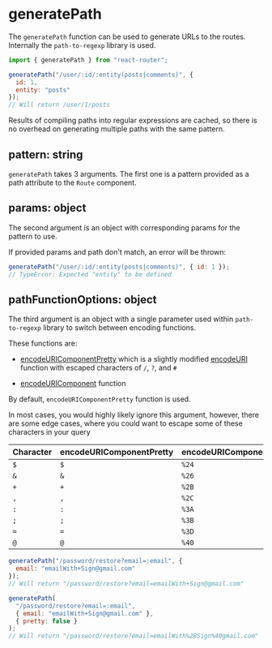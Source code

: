# generatePath

The `generatePath` function can be used to generate URLs to the routes. Internally the `path-to-regexp` library is used.

```js
import { generatePath } from "react-router";

generatePath("/user/:id/:entity(posts|comments)", {
  id: 1,
  entity: "posts"
});
// Will return /user/1/posts
```

Results of compiling paths into regular expressions are cached, so there is no overhead on generating multiple paths with the same pattern.

## pattern: string

`generatePath` takes 3 arguments. The first one is a pattern provided as a path attribute to the `Route` component.

## params: object

The second argument is an object with corresponding params for the pattern to use.

If provided params and path don't match, an error will be thrown:

```js
generatePath("/user/:id/:entity(posts|comments)", { id: 1 });
// TypeError: Expected "entity" to be defined
```

## pathFunctionOptions: object

The third argument is an object with a single parameter used within `path-to-regexp` library to switch between encoding functions.

These functions are:

- [encodeURIComponentPretty](https://github.com/pillarjs/path-to-regexp/blob/a99ec3c149e8c1d91fa533aa54d3ee7e34449bb3/index.js#L120) which is a slightly modified [encodeURI](https://developer.mozilla.org/en-US/docs/Web/JavaScript/Reference/Global_Objects/encodeURI) function with escaped characters of `/`, `?`, and `#`

- [encodeURIComponent](https://developer.mozilla.org/en-US/docs/Web/JavaScript/Reference/Global_Objects/encodeURIComponent) function

By default, `encodeURIComponentPretty` function is used.

In most cases, you would highly likely ignore this argument, however, there are some edge cases, where you could want to escape some of these characters in your query

| Character | encodeURIComponentPretty | encodeURIComponent |
| --------- | ------------------------ | ------------------ |
| `$`       | `$`                      | `%24`              |
| `&`       | `&`                      | `%26`              |
| `+`       | `+`                      | `%2B`              |
| `,`       | `,`                      | `%2C`              |
| `:`       | `:`                      | `%3A`              |
| `;`       | `;`                      | `%3B`              |
| `=`       | `=`                      | `%3D`              |
| `@`       | `@`                      | `%40`              |

```js
generatePath("/password/restore?email=:email", {
  email: "emailWith+Sign@gmail.com"
});
// Will return "/password/restore?email=emailWith+Sign@gmail.com"

generatePath(
  "/password/restore?email=:email",
  { email: "emailWith+Sign@gmail.com" },
  { pretty: false }
);
// Will return "/password/restore?email=emailWith%2BSign%40gmail.com"
```
